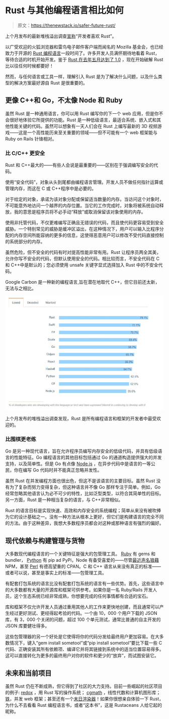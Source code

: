 # Rust 与其他编程语言相比如何

> 原文：<https://thenewstack.io/safer-future-rust/>

上个月发布的最新堆栈溢出调查[宣称](http://stackoverflow.com/research/developer-survey-2016)“开发者喜欢 Rust”。

以广受欢迎的火狐浏览器和雷鸟电子邮件客户端而闻名的 Mozilla 基金会，也已经致力于开源的 [Rust 编程语言](https://www.rust-lang.org/)一段时间了。许多开发人员满怀期待地看着 Rust，等待合适的时机开始开发。鉴于 [Rust 在去年五月达到了 1.0](http://blog.rust-lang.org/2015/05/15/Rust-1.0.html) ，现在开始破解 Rust 比以往任何时候都要好！

然而，与任何语言或工具一样，理解引入 Rust 是为了解决什么问题，以及什么类型的解决方案最好源自 Rust 是很重要的。

## **更像 C++和 Go，不太像 Node 和 Ruby**

虽然 Rust 是一种通用语言，你可以用 Rust 编写你的下一个 web 应用，但是你不会很好地体验它所提供的功能。Rust 是一种低级语言，最适合系统、嵌入式和其他性能关键的代码。虽然可以想象有一天人们会在 Rust 上编写最新的 3D 视频游戏——这是一个高性能历来至关重要的领域——但不可能有一个 web 框架能与 Ruby on Rails 针锋相对。

### **比 C/C++** 更安全

Rust 和 C++最大的——有些人会说是最重要的——区别在于强调编写安全的代码。

使用“安全代码”，对象从头到尾都由编程语言管理。开发人员不做任何指针运算或管理内存，而这在 C 或 C++程序中是必要的。

对于给定的对象，承诺为该对象分配或保留适当数量的内存。当访问这个对象时，不可能意外地访问一个越界的内存位置。当它的工作完成时，对象将被系统自动释放，我的意思是程序员将不必手动“释放”或取消保留该对象使用的内存。

使用非托管代码，不仅更难编写正确且无错误的代码，而且使代码更容易受到安全威胁。一个特别常见的威胁是缓冲区溢出，在这种情况下，用户可以输入比程序分配的内存空间所能容纳的更多的信息，这使得恶意用户可以修改不受代码直接控制的系统部分的内存。

虽然危险，但不安全的代码有时对提高性能非常有用。Rust 让程序员两全其美，允许你写不安全的代码，但默认使用安全的代码。相比较而言，不安全代码在 C 和 C++中是默认的；您必须使用 unsafe 关键字显式选择加入 Rust 中的不安全代码。

Google Carbon 是一种新的编程语言,旨在潜在地取代 C++，但它目前还太新，无法与之相比。

[![Rust-Popularity](img/31437cdc24d0cf6ed592060f2ad317f6.png)](http://stackoverflow.com/research/developer-survey-2016#technology-most-loved-dreaded-and-wanted)

上个月发布的堆栈溢出调查发现，Rust 是所有编程语言和框架的开发者中最受欢迎的。

### **比围棋更老练** 

Go 是另一种现代语言，旨在允许程序员编写内存安全的低级代码，并具有低级语言的性能特征。Go 编程语言的其他目标包括通过 Go 的通道构造提供强大的并发支持，以及简单性。但是 Go 有点像 [Node.js](https://thenewstack.io/node-js-long-term-support-ready-enterprise/) ，在异步代码中是语言的一等公民，你在编写 Go 代码时并不能真正忽略并发性。

虽然 Rust 在并发编程方面也很出色，但这不是该语言的主要目标。虽然 Rust 没有为了复杂而努力变得复杂，但这种语言并不像 Go 那样专注于简单。例如，Go 经常忽略其他语言认为必不可少的特性，比如泛型类型，以符合其简单性的目标。另一方面，Rust 是一种相当复杂的语言，与 C++非常相似。

Rust 的语言目标是实现快速、高效和内存安全的系统编程；简单从来没有被吹捧为它的设计基础之一。没有一种方法从根本上更好，但它们是构建语言的完全不同的方法。由于这种差异，我想大多数程序员都会对这种或那种语言有强烈的偏好。

## **现代依赖与构建管理与货物**

大多数现代编程语言的一个关键特征是强大的包管理工具。 [Ruby](https://thenewstack.io/how-to-write-ruby-faster-at-the-source-code-level/) 有 gems 和 bundler， [Python](https://thenewstack.io/popularity-python-java-world/) 有 pip ad PyPi，Node 有备受喜爱的——尽管[最近声名狼藉](https://thenewstack.io/the-kik-kerfuffle/) NPM，甚至 [Perl](https://thenewstack.io/perl-back-ready-roll-big-data/) 有德高望重的 CPAN。C 和 C++ 语言从来没有真正的标准——或者可以说，甚至是事实上的标准——包管理工具。

有配套打包系统的语言比没有配套打包系统的语言有一些优势。首先，这些语言中的大多数都有大量的开源库和框架可供参考。如果你是一名 Ruby/Rails 开发人员，这个生态系统已经非常成熟，你想要完成的任何事情都有合适的宝石。

库和框架不仅允许开发人员通过重用其他人的工作来更快地创建，而且通常可以产生经过更好测试、更经得起考验的代码。一个由 10，000 个用户下载的 JSON 库，有 3，000 个关闭的问题，超过 100 个单元测试，通常比普通的自主开发的 JSON 库要健壮得多。

这些包管理器的另一个好处是它使得将你的代码分发给最终用户更加容易。在大多数情况下，键入“gem install sometool”或“pip install sometool”要比下载一些 C 代码、正确安装其所有依赖项、编译它并将其链接到系统中的适当位置容易得多。这可以直接转化为更多的最终用户对你的软件和更少的“放弃”，而试图安装它。

## **未来和当前项目**

虽然 Rust 仍在不断成熟，但它得到了社区的大力支持。目前一些崛起的社区项目的例子: [redox](https://github.com/redox-os/redox) ，用 Rust 写的操作系统； [cgmath](https://github.com/bjz/cgmath) ，线性代数和计算机图形库；[铁](https://github.com/iron/iron)，并发 web 框架；甚至还有一个[末日渲染器](https://github.com/cristicbz/rust-doom)！如果你很想亲自体验一下 Rust，为什么不去看看 Rust 编程语言书，或者“这本书”，这是 Rustaceans 人给它起的昵称。

<svg xmlns:xlink="http://www.w3.org/1999/xlink" viewBox="0 0 68 31" version="1.1"><title>Group</title> <desc>Created with Sketch.</desc></svg>